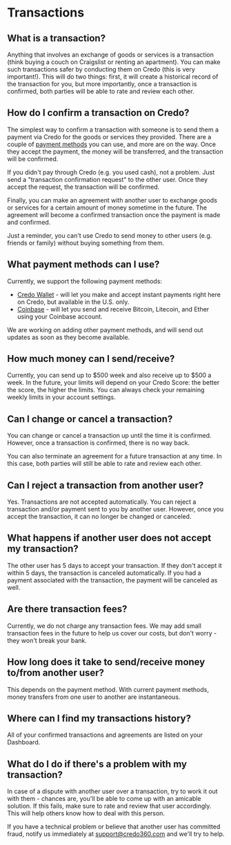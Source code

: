 # Transactions

## What is a transaction?
Anything that involves an exchange of goods or services is a transaction (think buying a couch on Craigslist or renting an apartment). You can make such transactions safer by conducting them on Credo (this is very important!). This will do two things: first, it will create a historical record of the transaction for you, but more importantly, once a transaction is confirmed, both parties will be able to rate and review each other.

## How do I confirm a transaction on Credo?
The simplest way to confirm a transaction with someone is to send them a payment via Credo for the goods or services they provided. There are a couple of [payment methods](#what-payment-methods-can-i-use) you can use, and more are on the way. Once they accept the payment, the money will be transferred, and the transaction will be confirmed.

If you didn't pay through Credo (e.g. you used cash), not a problem. Just send a "transaction confirmation request" to the other user. Once they accept the request, the transaction will be confirmed.

Finally, you can make an agreement with another user to exchange goods or services for a certain amount of money sometime in the future. The agreement will become a confirmed transaction once the payment is made and confirmed.

Just a reminder, you can't use Credo to send money to other users (e.g. friends or family) without buying something from them.

## What payment methods can I use?
Currently, we support the following payment methods:

* [Credo Wallet](credo-wallet#what-is-credo-wallet) - will let you make and accept instant payments right here on Credo, but available in the U.S. only.
* [Coinbase](https://www.coinbase.com/) - will let you send and receive Bitcoin, Litecoin, and Ether using your Coinbase account.

We are working on adding other payment methods, and will send out updates as soon as they become available.

## How much money can I send/receive?
Currently, you can send up to $500 week and also receive up to $500 a week. In the future, your limits will depend on your Credo Score: the better the score, the higher the limits. You can always check your remaining weekly limits in your account settings.

## Can I change or cancel a transaction?
You can change or cancel a transaction up until the time it is confirmed. However, once a transaction is confirmed, there is no way back.

You can also terminate an agreement for a future transaction at any time. In this case, both parties will still be able to rate and review each other.

## Can I reject a transaction from another user?
Yes. Transactions are not accepted automatically. You can reject a transaction and/or payment sent to you by another user. However, once you accept the transaction, it can no longer be changed or canceled.

## What happens if another user does not accept my transaction?
The other user has 5 days to accept your transaction. If they don't accept it within 5 days, the transaction is canceled automatically. If you had a payment associated with the transaction, the payment will be canceled as well.

## Are there transaction fees?
Currently, we do not charge any transaction fees. We may add small transaction fees in the future to help us cover our costs, but don't worry - they won't break your bank.

## How long does it take to send/receive money to/from another user?
This depends on the payment method. With current payment methods, money transfers from one user to another are instantaneous.

## Where can I find my transactions history?
All of your confirmed transactions and agreements are listed on your Dashboard.

## What do I do if there's a problem with my transaction?
In case of a dispute with another user over a transaction, try to work it out with them - chances are, you'll be able to come up with an amicable solution. If this fails, make sure to rate and review that user accordingly. This will help others know how to deal with this person.

If you have a technical problem or believe that another user has committed fraud, notify us immediately at [support@credo360.com](mailto:support@credo360.com) and we'll try to help.